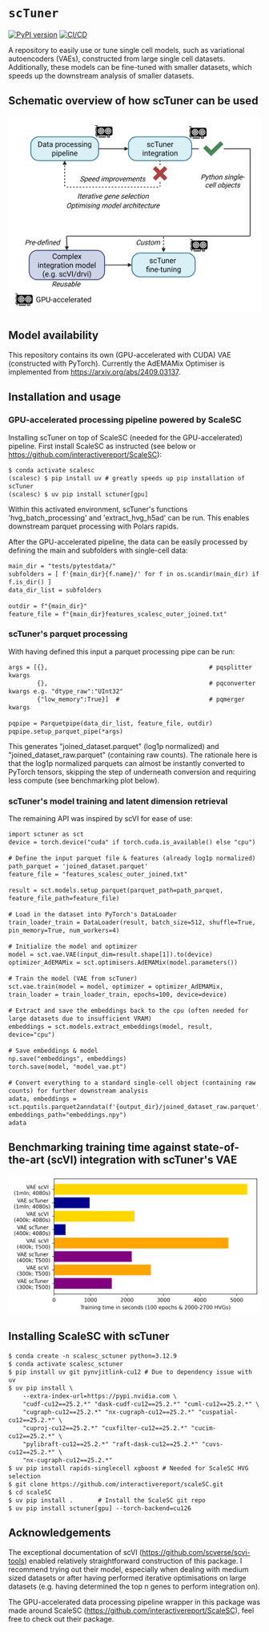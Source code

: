# `scTuner`

[![PyPI version](https://badge.fury.io/py/sctuner.svg)](https://badge.fury.io/py/sctuner)
[![CI/CD](https://github.com/Arts-of-coding/scTuner/actions/workflows/ci-cd.yml/badge.svg)](https://github.com/Arts-of-coding/scTuner/actions/workflows/ci-cd.yml)

A repository to easily use or tune single cell models, such as variational autoencoders (VAEs), constructed from large single cell datasets. Additionally, these models can be fine-tuned with smaller datasets, which speeds up the downstream analysis of smaller datasets.

## Schematic overview of how scTuner can be used
![schematic_plot](img/scTuner_schematic.png)

## Model availability
This repository contains its own (GPU-accelerated with CUDA) VAE (constructed with PyTorch). Currently the AdEMAMix Optimiser is implemented from https://arxiv.org/abs/2409.03137.

## Installation and usage
### GPU-accelerated processing pipeline powered by ScaleSC
Installing scTuner on top of ScaleSC (needed for the GPU-accelerated) pipeline. First install ScaleSC as instructed (see below or https://github.com/interactivereport/ScaleSC):
```
$ conda activate scalesc
(scalesc) $ pip install uv # greatly speeds up pip installation of scTuner
(scalesc) $ uv pip install sctuner[gpu]
```
Within this activated environment, scTuner's functions 'hvg_batch_processing' and 'extract_hvg_h5ad' can be run. This enables downstream parquet processing with Polars rapids.

After the GPU-accelerated pipeline, the data can be easily processed by defining the main and subfolders with single-cell data:
```
main_dir = "tests/pytestdata/"
subfolders = [ f'{main_dir}{f.name}/' for f in os.scandir(main_dir) if f.is_dir() ]
data_dir_list = subfolders

outdir = f"{main_dir}"
feature_file = f"{main_dir}features_scalesc_outer_joined.txt"
```

### scTuner's parquet processing
With having defined this input a parquet processing pipe can be run:
```
args = [{},                                             # pqsplitter kwargs
        {},                                             # pqconverter kwargs e.g. "dtype_raw":"UInt32"
        {"low_memory":True}]  #                         # pqmerger kwargs

pqpipe = Parquetpipe(data_dir_list, feature_file, outdir)
pqpipe.setup_parquet_pipe(*args)
```

This generates "joined_dataset.parquet" (log1p normalized) and "joined_dataset_raw.parquet" (containing raw counts). The rationale here is that the log1p normalized parquets can almost be instantly converted to PyTorch tensors, skipping the step of underneath conversion and requiring less compute (see benchmarking plot below).

### scTuner's model training and latent dimension retrieval
The remaining API was inspired by scVI for ease of use:
```
import sctuner as sct
device = torch.device("cuda" if torch.cuda.is_available() else "cpu")

# Define the input parquet file & features (already log1p normalized)
path_parquet = 'joined_dataset.parquet'
feature_file = "features_scalesc_outer_joined.txt"

result = sct.models.setup_parquet(parquet_path=path_parquet, feature_file_path=feature_file)

# Load in the dataset into PyTorch's DataLoader
train_loader_train = DataLoader(result, batch_size=512, shuffle=True, pin_memory=True, num_workers=4)

# Initialize the model and optimizer
model = sct.vae.VAE(input_dim=result.shape[1]).to(device)
optimizer_AdEMAMix = sct.optimisers.AdEMAMix(model.parameters())

# Train the model (VAE from scTuner)
sct.vae.train(model = model, optimizer = optimizer_AdEMAMix, train_loader = train_loader_train, epochs=100, device=device)

# Extract and save the embeddings back to the cpu (often needed for large datasets due to insufficient VRAM)
embeddings = sct.models.extract_embeddings(model, result, device="cpu")

# Save embeddings & model
np.save("embeddings", embeddings)
torch.save(model, "model_vae.pt")

# Convert everything to a standard single-cell object (containing raw counts) for further downstream analysis
adata, embeddings = sct.pqutils.parquet2anndata(f'{output_dir}/joined_dataset_raw.parquet', embeddings_path="embeddings.npy")
adata
```

## Benchmarking training time against state-of-the-art (scVI) integration with scTuner's VAE
![training_plot](img/training_benchmark.png)

## Installing ScaleSC with scTuner
```
$ conda create -n scalesc_sctuner python=3.12.9
$ conda activate scalesc_sctuner
$ pip install uv git pynvjitlink-cu12 # Due to dependency issue with uv
$ uv pip install \
    --extra-index-url=https://pypi.nvidia.com \
    "cudf-cu12==25.2.*" "dask-cudf-cu12==25.2.*" "cuml-cu12==25.2.*" \
    "cugraph-cu12==25.2.*" "nx-cugraph-cu12==25.2.*" "cuspatial-cu12==25.2.*" \
    "cuproj-cu12==25.2.*" "cuxfilter-cu12==25.2.*" "cucim-cu12==25.2.*" \
    "pylibraft-cu12==25.2.*" "raft-dask-cu12==25.2.*" "cuvs-cu12==25.2.*" \
    "nx-cugraph-cu12==25.2.*"
$ uv pip install rapids-singlecell xgboost # Needed for ScaleSC HVG selection
$ git clone https://github.com/interactivereport/scaleSC.git
$ cd scaleSC
$ uv pip install .       # Install the ScaleSC git repo
$ uv pip install sctuner[gpu] --torch-backend=cu126
```

## Acknowledgements
The exceptional documentation of scVI (https://github.com/scverse/scvi-tools) enabled relatively straightforward construction of this package. I recommend trying out their model, especially when dealing with medium sized datasets or after having performed iterative optimisations on large datasets (e.g. having determined the top n genes to perform integration on).

The GPU-accelerated data processing pipeline wrapper in this package was made around ScaleSC (https://github.com/interactivereport/ScaleSC), feel free to check out their package.